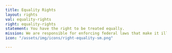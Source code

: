 ```yaml
---
title: Equality Rights
layout: rights
val: equality-rights
right: equality-rights
statement: You have the right to be treated equally.
mission: We are responsible for enforcing federal laws that make it illegal to discriminate against a job applicant or an employee because of the person's race, color, religion, sex (including pregnancy, gender identity, and sexual orientation), age (40 or older), disability or genetic information, citizenship, immigration status, or national origin.
icon: "/assets/img/icons/right-equality-sm.png"

---
```



